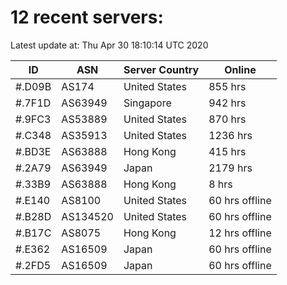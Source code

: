 # 12 recent servers:

Latest update at: Thu Apr 30 18:10:14 UTC 2020

| ID | ASN | Server Country | Online |
| -- | --- | -------------- | ------ |
| #.D09B | AS174 | United States | 855 hrs |
| #.7F1D | AS63949 | Singapore | 942 hrs |
| #.9FC3 | AS53889 | United States | 870 hrs |
| #.C348 | AS35913 | United States | 1236 hrs |
| #.BD3E | AS63888 | Hong Kong | 415 hrs |
| #.2A79 | AS63949 | Japan | 2179 hrs |
| #.33B9 | AS63888 | Hong Kong | 8 hrs |
| #.E140 | AS8100 | United States | 60 hrs offline |
| #.B28D | AS134520 | United States | 60 hrs offline |
| #.B17C | AS8075 | Hong Kong | 12 hrs offline |
| #.E362 | AS16509 | Japan | 60 hrs offline |
| #.2FD5 | AS16509 | Japan | 60 hrs offline |

